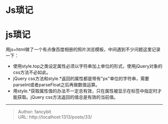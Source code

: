# Js琐记

<div class="header"><h1 class="single-title animate__animated animate__pulse animate__faster">js琐记</h1></div>

<div class="content" id="content"><p>用js+html做了一个有点像百度相册的照片浏览模板，中间遇到不少问题这里记录一下：<!-- raw HTML omitted --></p><ul><li>使用style.top之类设定属性必须以字符串加上单位的形式，使用jQuery对象的css方法不必如此。</li><li>jQuery css方法和style.*返回的属性都是带有"px"单位的字符串，需要parseInt或者parseFloat之后再做数值运算。</li><li>用style.*获取属性值的办法不一定总有效，只在属性被显示在标签中指定时才能获取。jQuery css方法返回的值总是有效的当前值。</li></ul><!-- raw HTML omitted --></div>



---

> Author: fancybit  
> URL: http://localhost:1313/posts/33/  

